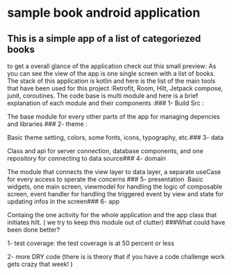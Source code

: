 # sample book android application

## This is a simple app of a list of categoriezed books
to get a overall glance of the application check out this small preview:
As you can see the view of the app is one single screen with a list of books.
The stack of this application is kotlin and here is the list of the main tools that have been used for this project :Retrofit, Room, Hilt, Jetpack compose, junit, coroutines.
The code base is multi module and here is a brief explanation of each module and their components :### 1- Build Src :

The base module for every other parts of the app for managing depencies and libraries ### 2- theme :

Basic theme setting, colors, some fonts, icons, typography, etc.### 3- data

Class and api for server connection, database components, and one repository for connecting to data source### 4- domain

The module that connects the view layer to data layer, a separate useCase for every access to sperate the concerns ### 5- presentation 
Basic widgets, one main screen, viewmodel for handling the logic of composable screen, event handler for handling the triggered event by view and state for updating infos in the screen### 6- app

Containg the one activity for the whole application and the app class that initiates hilt. ( we try to keep this module out of clutter)
###What could have been done better?

1- test coverage: the test coverage is at 50 percent or less

2- more DRY code (there is is theory that if you have a code challenge work gets crazy that week! )



